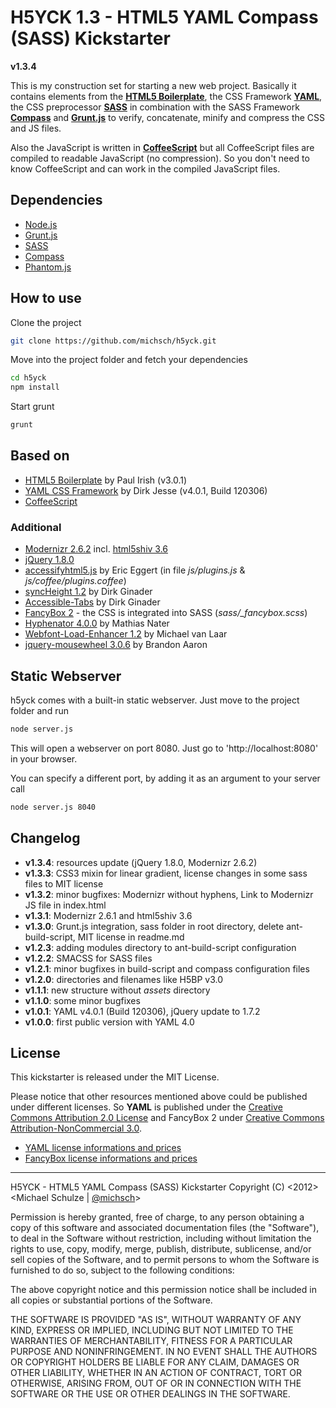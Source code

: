 # H5YCK 1.3 - HTML5 YAML Compass (SASS) Kickstarter

**v1.3.4**

This is my construction set for starting a new web project. Basically it contains elements from the **[HTML5 Boilerplate](http://html5boilerplate.com/)**, the CSS Framework **[YAML](http://www.yaml.de)**, the CSS preprocessor **[SASS](http://sass-lang.com/)** in combination with the SASS Framework **[Compass](http://compass-style.org/)** and **[Grunt.js](https://github.com/cowboy/grunt)** to verify, concatenate, minify and compress the CSS and JS files.

Also the JavaScript is written in **[CoffeeScript](http://coffeescript.org/)** but all CoffeeScript files are compiled to readable JavaScript (no compression). So you don't need to know CoffeeScript and can work in the compiled JavaScript files.

## Dependencies

* [Node.js](http://nodejs.org/)
* [Grunt.js](https://github.com/cowboy/grunt)
* [SASS](http://sass-lang.com/)
* [Compass](http://compass-style.org/)
* [Phantom.js](http://phantomjs.org/)

## How to use

Clone the project

```bash
git clone https://github.com/michsch/h5yck.git
```

Move into the project folder and fetch your dependencies

```bash
cd h5yck
npm install
```

Start grunt

```bash
grunt
```

## Based on

* [HTML5 Boilerplate](http://html5boilerplate.com/) by Paul Irish (v3.0.1)
* [YAML CSS Framework](http://www.yaml.de) by Dirk Jesse (v4.0.1, Build 120306)
* [CoffeeScript](http://coffeescript.org/)

### Additional

* [Modernizr 2.6.2](http://www.modernizr.com/) incl. [html5shiv 3.6](http://code.google.com/p/html5shiv/)
* [jQuery 1.8.0](http://jquery.com/)
* [accessifyhtml5.js](https://github.com/yatil/accessifyhtml5.js) by Eric Eggert (in file *js/plugins.js* & *js/coffee/plugins.coffee*)
* [syncHeight 1.2](https://github.com/ginader/syncHeight) by Dirk Ginader
* [Accessible-Tabs](https://github.com/ginader/Accessible-Tabs) by Dirk Ginader
* [FancyBox 2](http://fancyapps.com/fancybox/) - the CSS is integrated into SASS (*sass/_fancybox.scss*)
* [Hyphenator 4.0.0](http://code.google.com/p/hyphenator/) by Mathias Nater
* [Webfont-Load-Enhancer 1.2](https://github.com/MichaelvanLaar/Webfont-Load-Enhancer) by Michael van Laar
* [jquery-mousewheel 3.0.6](https://github.com/brandonaaron/jquery-mousewheel) by Brandon Aaron

## Static Webserver

h5yck comes with a built-in static webserver.
Just move to the project folder and run

```bash
node server.js
```

This will open a webserver on port 8080.
Just go to 'http://localhost:8080' in your browser.

You can specify a different port, by adding it as an argument to your server call

```bash
node server.js 8040
```

## Changelog

* **v1.3.4**: resources update (jQuery 1.8.0, Modernizr 2.6.2)
* **v1.3.3**: CSS3 mixin for linear gradient, license changes in some sass files to MIT license
* **v1.3.2**: minor bugfixes: Modernizr without hyphens, Link to Modernizr JS file in index.html
* **v1.3.1**: Modernizr 2.6.1 and html5shiv 3.6
* **v1.3.0**: Grunt.js integration, sass folder in root directory, delete ant-build-script, MIT license in readme.md
* **v1.2.3**: adding modules directory to ant-build-script configuration
* **v1.2.2**: SMACSS for SASS files
* **v1.2.1**: minor bugfixes in build-script and compass configuration files
* **v1.2.0**: directories and filenames like H5BP v3.0
* **v1.1.1**: new structure without *assets* directory
* **v1.1.0**: some minor bugfixes
* **v1.0.1**: YAML v4.0.1 (Build 120306), jQuery update to 1.7.2
* **v1.0.0**: first public version with YAML 4.0

## License

This kickstarter is released under the MIT License.

Please notice that other resources mentioned above could be published under different licenses.
So **YAML** is published under the [Creative Commons Attribution 2.0 License](http://creativecommons.org/licenses/by/2.0/) and FancyBox 2 under [Creative Commons Attribution-NonCommercial 3.0](http://creativecommons.org/licenses/by-nc/3.0/).

* [YAML license informations and prices](http://www.yaml.de/license.html)
* [FancyBox license informations and prices](http://fancyapps.com/fancybox/#license)

---

H5YCK - HTML5 YAML Compass (SASS) Kickstarter
Copyright (C) <2012>  <Michael Schulze | [@michsch](https://twitter.com/michsch)>

  Permission is hereby granted, free of charge, to any person obtaining a copy of this software and associated documentation files (the "Software"), to deal in the Software without restriction, including without limitation the rights to use, copy, modify, merge, publish, distribute, sublicense, and/or sell copies of the Software, and to permit persons to whom the Software is furnished to do so, subject to the following conditions:

  The above copyright notice and this permission notice shall be included in all copies or substantial portions of the Software.

  THE SOFTWARE IS PROVIDED "AS IS", WITHOUT WARRANTY OF ANY KIND, EXPRESS OR IMPLIED, INCLUDING BUT NOT LIMITED TO THE WARRANTIES OF MERCHANTABILITY, FITNESS FOR A PARTICULAR PURPOSE AND NONINFRINGEMENT. IN NO EVENT SHALL THE AUTHORS OR COPYRIGHT HOLDERS BE LIABLE FOR ANY CLAIM, DAMAGES OR OTHER LIABILITY, WHETHER IN AN ACTION OF CONTRACT, TORT OR OTHERWISE, ARISING FROM, OUT OF OR IN CONNECTION WITH THE SOFTWARE OR THE USE OR OTHER DEALINGS IN THE SOFTWARE.